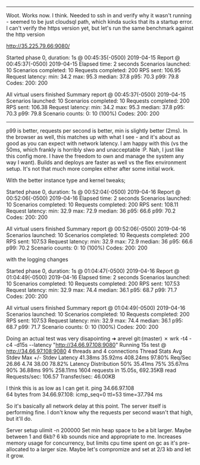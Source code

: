 
------
Woot. Works now. I think. Needed to ssh in and verify why it wasn't running - seemed to be just cloudsql path, which kinda sucks that its a startup error. 
I can't verify the https version yet, but let's run the same benchmark against the http version

http://35.225.79.66:9080/


Started phase 0, duration: 1s @ 00:45:35(-0500) 2019-04-15
Report @ 00:45:37(-0500) 2019-04-15
Elapsed time: 2 seconds
  Scenarios launched:  10
  Scenarios completed: 10
  Requests completed:  200
  RPS sent: 106.95
  Request latency:
    min: 34.2
    max: 95.3
    median: 37.8
    p95: 70.3
    p99: 79.8
  Codes:
    200: 200

All virtual users finished
Summary report @ 00:45:37(-0500) 2019-04-15
  Scenarios launched:  10
  Scenarios completed: 10
  Requests completed:  200
  RPS sent: 106.38
  Request latency:
    min: 34.2
    max: 95.3
    median: 37.8
    p95: 70.3
    p99: 79.8
  Scenario counts:
    0: 10 (100%)
  Codes:
    200: 200

---------
p99 is better, requests per second is better, min is slightly better (2ms). In the browser as well, this matches up with what I see - and it's about as good as you can expect with network latency. I am happy with this (vs the 50ms, which frankly is horribly slwo and unacceptable :P. Nah, I just like this config more. I have the freedom to own and manage the system any way I want). Builds and deploys are faster as well vs the flex environment setup. It's not that much more complex either after some initial work. 


With the better instance type and kernel tweaks;

Started phase 0, duration: 1s @ 00:52:04(-0500) 2019-04-16
Report @ 00:52:06(-0500) 2019-04-16
Elapsed time: 2 seconds
  Scenarios launched:  10
  Scenarios completed: 10
  Requests completed:  200
  RPS sent: 108.11
  Request latency:
    min: 32.9
    max: 72.9
    median: 36
    p95: 66.6
    p99: 70.2
  Codes:
    200: 200

All virtual users finished
Summary report @ 00:52:06(-0500) 2019-04-16
  Scenarios launched:  10
  Scenarios completed: 10
  Requests completed:  200
  RPS sent: 107.53
  Request latency:
    min: 32.9
    max: 72.9
    median: 36
    p95: 66.6
    p99: 70.2
  Scenario counts:
    0: 10 (100%)
  Codes:
    200: 200

with the logging changes

Started phase 0, duration: 1s @ 01:04:47(-0500) 2019-04-16
Report @ 01:04:49(-0500) 2019-04-16
Elapsed time: 2 seconds
  Scenarios launched:  10
  Scenarios completed: 10
  Requests completed:  200
  RPS sent: 107.53
  Request latency:
    min: 32.9
    max: 74.4
    median: 36.1
    p95: 68.7
    p99: 71.7
  Codes:
    200: 200

All virtual users finished
Summary report @ 01:04:49(-0500) 2019-04-16
  Scenarios launched:  10
  Scenarios completed: 10
  Requests completed:  200
  RPS sent: 107.53
  Request latency:
    min: 32.9
    max: 74.4
    median: 36.1
    p95: 68.7
    p99: 71.7
  Scenario counts:
    0: 10 (100%)
  Codes:
    200: 200




Doing an actual test was very disapointing
➜  arevel git:(master) ✗ wrk -t4 -c4 -d15s --latency "http://34.66.97.108:9080" 
Running 15s test @ http://34.66.97.108:9080
  4 threads and 4 connections
  Thread Stats   Avg      Stdev     Max   +/- Stdev
    Latency    41.38ms   35.92ms 408.24ms   97.80%
    Req/Sec    26.86      4.74    38.00     78.82%
  Latency Distribution
     50%   35.41ms
     75%   35.67ms
     90%   36.88ms
     99%  258.11ms
  1604 requests in 15.05s, 692.35KB read
Requests/sec:    106.57
Transfer/sec:     46.00KB


I think this is as low as I can get it. 
ping 34.66.97.108      
64 bytes from 34.66.97.108: icmp_seq=0 ttl=53 time=37.794 ms

So it's basically all network delay at this point. The server itself is performing fine. 
I don't know why the requests per second wasn't that high, but it'll do. 


Server setup
ulimit -n 200000
Set min heap space to be a bit larger. Maybe between 1 and 6kb? 6 kb sounds nice and appropriate to me. Increases memory usage for concurrency, but limits cpu time spent on gc as it's pre-allocated to a larger size. Maybe let's compromize and set at 2/3 kb and let it grow. 
